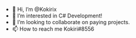 - 👋 Hi, I’m @Kokirix
- 👀 I’m interested in C# Development!
- 💞️ I’m looking to collaborate on paying projects.
- 📫 How to reach me Kokiri#8556

<!---
Kokirix/Kokirix is a ✨ special ✨ repository because its `README.md` (this file) appears on your GitHub profile.
You can click the Preview link to take a look at your changes.
--->

